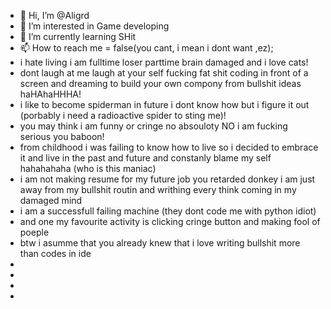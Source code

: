 - 👋 Hi, I’m @Aligrd 
- 👀 I’m interested in Game developing
- 🌱 I’m currently learning SHit
- 📫 How to reach me = false(you cant, i mean i dont want ,ez);
- i hate living i am fulltime loser parttime brain damaged and i love cats!
- dont laugh at me laugh at your self fucking fat shit coding in front of a screen and dreaming to build your own compony from bullshit ideas haHAhaHHHA!
- i like to become spiderman in future i dont know how but i figure it out (porbably i need a radioactive spider to sting me)!
- you may think i am funny or cringe no absouloty NO i am fucking serious you baboon!
- from childhood i was failing to know how to live so i decided to embrace it and live in the past and future and constanly blame my self hahahahaha (who is this maniac)
- i am not making resume for my future job you retarded donkey i am just away from my bullshit routin and writhing every think coming in my damaged mind
- i am a successfull failing machine (they dont code me with python idiot)
- and one my favourite activity is clicking cringe button and making fool of poeple 
- btw i asumme that you already knew that i love writing bullshit more than codes in ide 
- 
- 
- 
- 
<!---
Aligrd/Aligrd is a ✨ special ✨ repository because its `README.md` (this file) appears on your GitHub profile.
You can click the Preview link to take a look at your changes.
--->

